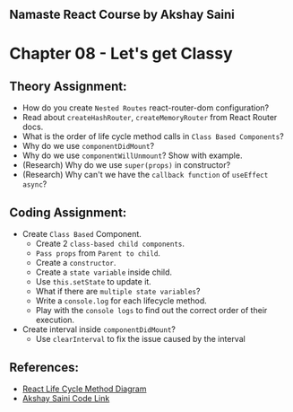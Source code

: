 ## Namaste React Course by Akshay Saini
# Chapter 08 - Let's get Classy


## Theory Assignment:
- How do you create `Nested Routes` react-router-dom configuration?
- Read about `createHashRouter`, `createMemoryRouter` from React Router docs.
- What is the order of life cycle method calls in `Class Based Components`?
- Why do we use `componentDidMount`?
- Why do we use `componentWillUnmount`? Show with example.
- (Research) Why do we use `super(props)` in constructor?
- (Research) Why can't we have the `callback function` of `useEffect async`?


## Coding Assignment:
- Create `Class Based` Component.
    - Create 2 `class-based child components`.
    - `Pass props` from `Parent to child`.
    - Create a `constructor`.
    - Create a `state variable` inside child.
    - Use `this.setState` to update it.
    - What if there are `multiple state variables`?
    - Write a `console.log` for each lifecycle method.
    - Play with the `console logs` to find out the correct order of their execution.
- Create interval inside `componentDidMount`?
    - Use `clearInterval` to fix the issue caused by the interval


## References:
- [React Life Cycle Method Diagram](https://projects.wojtekmaj.pl/react-lifecycle-methods-diagram/)
- [Akshay Saini Code Link](https://bitbucket.org/namastedev/namaste-react-live/src/master/)